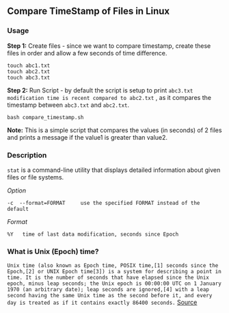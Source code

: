 ## Compare TimeStamp of Files in Linux

### Usage

**Step 1:** Create files - since we want to compare timestamp, create these files in order and allow a few seconds of time difference.  

```
touch abc1.txt
touch abc2.txt
touch abc3.txt
```

**Step 2:** Run Script - by default the script is setup to print ```abc3.txt modification time is recent compared to abc2.txt``` , as it compares the timestamp between ```abc3.txt``` and ```abc2.txt```. 

```
bash compare_timestamp.sh
```

**Note:** This is a simple script that compares the values (in seconds) of 2 files and prints a message if the value1 is greater than value2. 


### Description
```stat``` is a command-line utility that displays detailed information about given files or file systems.

*Option*
```
-c  --format=FORMAT     use the specified FORMAT instead of the default
```

*Format*
```
%Y   time of last data modification, seconds since Epoch
```

### What is Unix (Epoch) time?
```Unix time (also known as Epoch time, POSIX time,[1] seconds since the Epoch,[2] or UNIX Epoch time[3]) is a system for describing a point in time. It is the number of seconds that have elapsed since the Unix epoch, minus leap seconds; the Unix epoch is 00:00:00 UTC on 1 January 1970 (an arbitrary date); leap seconds are ignored,[4] with a leap second having the same Unix time as the second before it, and every day is treated as if it contains exactly 86400 seconds.``` [Source](https://en.wikipedia.org/wiki/Unix_time)